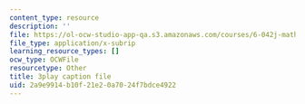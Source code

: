 ```yaml
---
content_type: resource
description: ''
file: https://ol-ocw-studio-app-qa.s3.amazonaws.com/courses/6-042j-mathematics-for-computer-science-fall-2010/2a9e9914b10f21e20a7024f7bdce4922_h9wxtqoa1jY.srt
file_type: application/x-subrip
learning_resource_types: []
ocw_type: OCWFile
resourcetype: Other
title: 3play caption file
uid: 2a9e9914-b10f-21e2-0a70-24f7bdce4922
---
```

